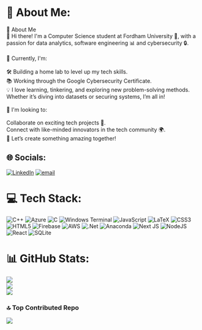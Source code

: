 # 💫 About Me:
🌟 About Me<br>👋 Hi there! I'm a Computer Science student at Fordham University 🦅, with a passion for data analytics, software engineering 📊 and cybersecurity 🔒.<br><br>🔧 Currently, I'm:<br><br>🛠️ Building a home lab to level up my tech skills.<br>📚 Working through the Google Cybersecurity Certificate.<br>💡 I love learning, tinkering, and exploring new problem-solving methods. Whether it’s diving into datasets or securing systems, I’m all in!<br><br>🤝 I'm looking to:<br><br>Collaborate on exciting tech projects 🚀.<br>Connect with like-minded innovators in the tech community 🌍.<br>🎯 Let’s create something amazing together!


## 🌐 Socials:
[![LinkedIn](https://img.shields.io/badge/LinkedIn-%230077B5.svg?logo=linkedin&logoColor=white)](https://linkedin.com/in/jah-vin-james-72a57b2b8/) [![email](https://img.shields.io/badge/Email-D14836?logo=gmail&logoColor=white)](mailto:jjames57@fordham.edu) 

# 💻 Tech Stack:
![C++](https://img.shields.io/badge/c++-%2300599C.svg?style=for-the-badge&logo=c%2B%2B&logoColor=white) ![Azure](https://img.shields.io/badge/azure-%230072C6.svg?style=for-the-badge&logo=microsoftazure&logoColor=white) ![C](https://img.shields.io/badge/c-%2300599C.svg?style=for-the-badge&logo=c&logoColor=white) ![Windows Terminal](https://img.shields.io/badge/Windows%20Terminal-%234D4D4D.svg?style=for-the-badge&logo=windows-terminal&logoColor=white) ![JavaScript](https://img.shields.io/badge/javascript-%23323330.svg?style=for-the-badge&logo=javascript&logoColor=%23F7DF1E) ![LaTeX](https://img.shields.io/badge/latex-%23008080.svg?style=for-the-badge&logo=latex&logoColor=white) ![CSS3](https://img.shields.io/badge/css3-%231572B6.svg?style=for-the-badge&logo=css3&logoColor=white) ![HTML5](https://img.shields.io/badge/html5-%23E34F26.svg?style=for-the-badge&logo=html5&logoColor=white) ![Firebase](https://img.shields.io/badge/firebase-%23039BE5.svg?style=for-the-badge&logo=firebase) ![AWS](https://img.shields.io/badge/AWS-%23FF9900.svg?style=for-the-badge&logo=amazon-aws&logoColor=white) ![.Net](https://img.shields.io/badge/.NET-5C2D91?style=for-the-badge&logo=.net&logoColor=white) ![Anaconda](https://img.shields.io/badge/Anaconda-%2344A833.svg?style=for-the-badge&logo=anaconda&logoColor=white) ![Next JS](https://img.shields.io/badge/Next-black?style=for-the-badge&logo=next.js&logoColor=white) ![NodeJS](https://img.shields.io/badge/node.js-6DA55F?style=for-the-badge&logo=node.js&logoColor=white) ![React](https://img.shields.io/badge/react-%2320232a.svg?style=for-the-badge&logo=react&logoColor=%2361DAFB) ![SQLite](https://img.shields.io/badge/sqlite-%2307405e.svg?style=for-the-badge&logo=sqlite&logoColor=white)
# 📊 GitHub Stats:
![](https://github-readme-stats.vercel.app/api?username=JAH03-prog&theme=transparent&hide_border=false&include_all_commits=false&count_private=false)<br/>
![](https://github-readme-streak-stats.herokuapp.com/?user=JAH03-prog&theme=transparent&hide_border=false)<br/>
![](https://github-readme-stats.vercel.app/api/top-langs/?username=JAH03-prog&theme=transparent&hide_border=false&include_all_commits=false&count_private=false&layout=compact)

### 🔝 Top Contributed Repo
![](https://github-contributor-stats.vercel.app/api?username=JAH03-prog&limit=5&theme=transparent&combine_all_yearly_contributions=true)

<!-- Proudly created with GPRM ( https://gprm.itsvg.in ) -->
